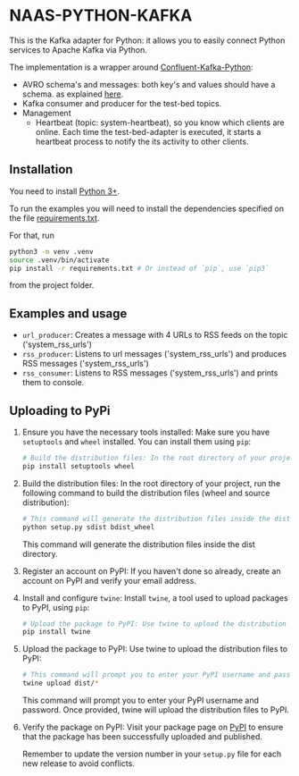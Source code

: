 # NAAS-PYTHON-KAFKA

This is the Kafka adapter for Python: it allows you to easily connect Python
services to Apache Kafka via Python.

The implementation is a wrapper around [Confluent-Kafka-Python](https://github.com/confluentinc/confluent-kafka-python):

- AVRO schema's and messages: both key's and values should have a schema.
as explained [here](https://github.com/DRIVER-EU/avro-schemas).
- Kafka consumer and producer for the test-bed topics.
- Management
  - Heartbeat (topic: system-heartbeat), so you know which clients are online.
  Each time the test-bed-adapter is executed, it starts a heartbeat process to notify
  the its activity to other clients.

## Installation

You need to install [Python 3+](https://www.python.org/).

To run the examples you will need to install the dependencies specified on the file [requirements.txt](https://github.com/DRIVER-EU/python-test-bed-adapter/blob/master/requirements.txt).

For that, run

```bash
python3 -m venv .venv
source .venv/bin/activate
pip install -r requirements.txt # Or instead of `pip`, use `pip3`
```

from the project folder.

## Examples and usage

- `url_producer`: Creates a message with 4 URLs to RSS feeds on the topic ('system_rss_urls')
- `rss_producer`: Listens to url messages ('system_rss_urls') and produces RSS messages ('system_rss_urls')
- `rss_consumer`: Listens to RSS messages ('system_rss_urls') and prints them to console.

## Uploading to PyPi

1. Ensure you have the necessary tools installed: Make sure you have `setuptools` and `wheel` installed. You can install them using `pip`:

    ```bash
    # Build the distribution files: In the root directory of your project, run the following command to build the distribution files (wheel and source distribution):
    pip install setuptools wheel
    ```

2. Build the distribution files: In the root directory of your project, run the following command to build the distribution files (wheel and source distribution):

    ```bash
    # This command will generate the distribution files inside the dist directory.
    python setup.py sdist bdist_wheel
    ```

    This command will generate the distribution files inside the dist directory.

3. Register an account on PyPI: If you haven't done so already, create an account on PyPI and verify your email address.

4. Install and configure `twine`: Install `twine`, a tool used to upload packages to PyPI, using `pip`:

    ```bash
    # Upload the package to PyPI: Use twine to upload the distribution files to PyPI:
    pip install twine
    ```

5. Upload the package to PyPI: Use twine to upload the distribution files to PyPI:

    ```bash
    # This command will prompt you to enter your PyPI username and password. Once provided, twine will upload the distribution files to PyPI.
    twine upload dist/*
    ```

    This command will prompt you to enter your PyPI username and password. Once provided, twine will upload the distribution files to PyPI.

6. Verify the package on PyPI: Visit your package page on [PyPI](https://pypi.org/project/osint-python-test-bed-adapter/) to ensure that the package has been successfully uploaded and published.

    Remember to update the version number in your `setup.py` file for each new release to avoid conflicts.
